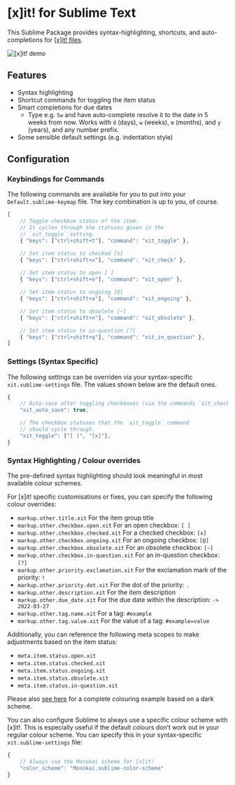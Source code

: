 # [x]it! for Sublime Text

This Sublime Package provides syntax-highlighting, shortcuts, and auto-completions for [[x]it! files](https://xit.jotaen.net).

![[x]it! demo](resources/xit-demo.png)

## Features

- Syntax highlighting
- Shortcut commands for toggling the item status
- Smart completions for due dates
	+ Type e.g. `5w` and have auto-complete resolve it to the date in 5 weeks from now.
	  Works with `d` (days), `w` (weeks), `m` (months), and `y` (years), and any number prefix.
- Some sensible default settings (e.g. indentation style)

## Configuration

### Keybindings for Commands

The following commands are available for you to put into your `Default.sublime-keymap` file.
The key combination is up to you, of course.

```js
[
	// Toggle checkbox status of the item.
	// It cycles through the statuses given in the
	// `xit_toggle` setting.
	{ "keys": ["ctrl+shift+t"], "command": "xit_toggle" },

	// Set item status to checked [x]
	{ "keys": ["ctrl+shift+x"], "command": "xit_check" },
	
	// Set item status to open [ ]
	{ "keys": ["ctrl+shift+o"], "command": "xit_open" },

	// Set item status to ongoing [@]
	{ "keys": ["ctrl+shift+a"], "command": "xit_ongoing" },

	// Set item status to obsolete [~]
	{ "keys": ["ctrl+shift+n"], "command": "xit_obsolete" },

	// Set item status to in-question [?]
	{ "keys": ["ctrl+shift+q"], "command": "xit_in_question" },
]
```

### Settings (Syntax Specific)

The following settings can be overriden via your syntax-specific `xit.sublime-settings` file.
The values shown below are the default ones.

```js
{
	// Auto-save after toggling checkboxes (via the commands `xit_check`, etc.).
	"xit_auto_save": true,

	// The checkbox statuses that the `xit_toggle` command
	// should cycle through.
	"xit_toggle": ["[ ]", "[x]"],
}
```

### Syntax Highlighting / Colour overrides

The pre-defined syntax highlighting should look meaningful in most available colour schemes.

For [x]it! specific customisations or fixes, you can specify the following colour overrides:

- `markup.other.title.xit` For the item group title
- `markup.other.checkbox.open.xit` For an open checkbox: `[ ]`
- `markup.other.checkbox.checked.xit` For a checked checkbox: `[x]`
- `markup.other.checkbox.ongoing.xit` For an ongoing checkbox: `[@]`
- `markup.other.checkbox.obsolete.xit` For an obsolete checkbox: `[~]`
- `markup.other.checkbox.in-question.xit` For an in-question checkbox: `[?]`
- `markup.other.priority.exclamation.xit` For the exclamation mark of the priority: `!`
- `markup.other.priority.dot.xit` For the dot of the priority: `.`
- `markup.other.description.xit` For the item description
- `markup.other.due_date.xit` For the due date within the description: `-> 2022-03-27`
- `markup.other.tag.name.xit` For a tag: `#example`
- `markup.other.tag.value.xit` For the value of a tag: `#example=value`

Additionally, you can reference the following meta scopes to make adjustments based on the item status:

- `meta.item.status.open.xit`
- `meta.item.status.checked.xit`
- `meta.item.status.ongoing.xit`
- `meta.item.status.obsolete.xit`
- `meta.item.status.in-question.xit`

Please also [see here](resources/xit-dark.sublime-color-scheme.EXAMPLE) for a complete colouring example based on a dark scheme.

You can also configure Sublime to always use a specific colour scheme with [x]it!. This is especially useful if the default colours don’t work out in your regular colour scheme. You can specify this in your syntax-specific `xit.sublime-settings` file:

```js
{
	// Always use the Monokai scheme for [x]it!
	"color_scheme": "Monokai.sublime-color-scheme"
}
```
